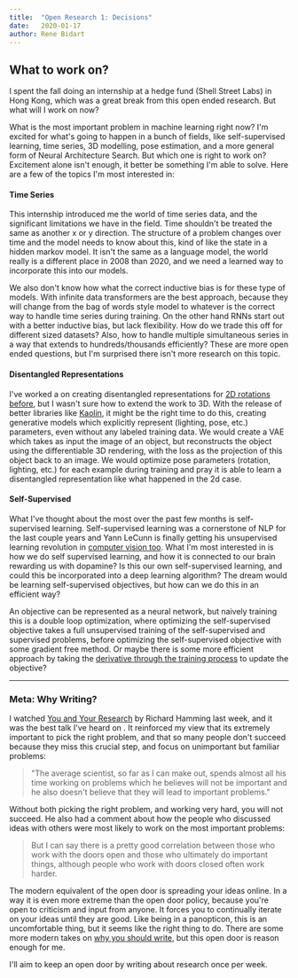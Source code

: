 ```yaml
---
title:  "Open Research 1: Decisions"
date:   2020-01-17
author: Rene Bidart
---
```


## What to work on?
I spent the fall doing an internship at a hedge fund (Shell Street Labs) in Hong Kong, which was a great break from this open ended research. But what will I work on now?

What is the most important problem in machine learning right now? I'm excited for what's going to happen in a bunch of fields, like self-supervised learning, time series, 3D modelling, pose estimation, and a more general form of Neural Architecture Search. But which one is right to work on? Excitement alone isn't enough, it better be something I'm able to solve. Here are a few of the topics I'm most interested in:

#### Time Series
This internship introduced me the world of time series data, and the significant limitations we have in the field. Time shouldn't be treated the same as another x or y direction. The structure of a problem changes over time and the model needs to know about this, kind of like the state in a hidden markov model. It isn't the same as a language model, the world really is a different place in 2008 than 2020, and we need a learned way to incorporate this into our models. 

We also don't know how what the correct inductive bias is for these type of models. With infinite data transformers are the best approach, because they will change from the bag of words style model to whatever is the correct way to handle time series during training. On the other hand RNNs start out with a better inductive bias, but lack flexibility. How do we trade this off for different sized datasets? Also, how to handle multiple simultaneous series in a way that extends to hundreds/thousands efficiently? These are more open ended questions, but I'm surprised there isn't more research on this topic.

#### Disentangled Representations
I've worked a on creating disentangled representations for [2D rotations before](https://arxiv.org/abs/1905.05300), but I wasn't sure how to extend the work to 3D. With the release of better libraries like [Kaolin](https://github.com/NVIDIAGameWorks/kaolin), it might be the right time to do this, creating generative models which explicitly represent (lighting, pose, etc.) parameters, even without any labeled training data. We would create a VAE which takes as input the image of an object, but reconstructs the object using the differentiable 3D rendering, with the loss as the projection of this object back to an image. We would optimize pose parameters (rotation, lighting, etc.) for each example during training and pray it is able to learn a disentangled representation like what happened in the 2d case.

#### Self-Supervised
What I've thought about the most over the past few months is self-supervised learning. Self-supervised learning was a cornerstone of NLP for the last couple years and Yann LeCunn is finally getting his unsupervised learning revolution in [computer vision too](https://arxiv.org/pdf/2001.07685.pdf). What I'm most interested in is how we do self supervised learning, and how it is connected to our brain rewarding us with dopamine? Is this our own self-supervised learning, and could this be incorporated into a deep learning algorithm? The dream would be learning self-supervised objectives, but how can we do this in an efficient way? 

An objective can be represented as a neural network, but naively training this is a double loop optimization, where optimizing the self-supervised objective takes a full unsupervised training of the self-supervised and supervised problems, before optimizing the self-supervised objective with some gradient free method. Or maybe there is some more efficient approach by taking the [derivative through the training process](https://eng.uber.com/generative-teaching-networks/) to update the objective?

_______
### Meta: Why Writing?
I watched [You and Your Research](https://www.youtube.com/watch?v=a1zDuOPkMSw) by Richard Hamming last week, and it was the best talk I've heard on . It reinforced my view that its extremely important to pick the right problem, and that so many people don't succeed because they miss this crucial step, and focus on unimportant but familiar problems:
> "The average scientist, so far as I can make out, spends almost all his time working on problems which 
> he believes will not be important and he also doesn't believe that they will lead to important problems."

 Without both picking the right problem, and working very hard, you will not succeed. He also had a comment about how the people who discussed ideas with others were most likely to work on the most important problems:
> But I can say there is a pretty good correlation between those who work with the doors open and those
> who ultimately do important things, although people who work with doors closed often work harder. 

The modern equivalent of the open door is spreading your ideas online. In a way it is even more extreme than the open door policy, because you're open to criticism and input from anyone. It forces you to continually iterate on your ideas until they are good. Like being in a panopticon, this is an uncomfortable thing, but it seems like the right thing to do. There are some more modern takes on [why you should write](https://www.perell.com/blog/why-you-should-write), but this open door is reason enough for me. 

I'll aim to keep an open door by writing about research once per week.
